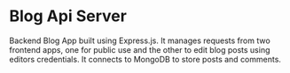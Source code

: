 # Blog Api Server

Backend Blog App built using Express.js. It manages requests from two frontend apps, one for public use and the other to edit blog posts using editors credentials. It connects to MongoDB to store posts and comments.
